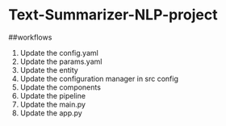 # Text-Summarizer-NLP-project

##workflows

1. Update the config.yaml
2. Update the params.yaml
3. Update the entity
4. Update the configuration manager in src config
5. Update the components
6. Update the pipeline
7. Update the main.py
8. Update the app.py  